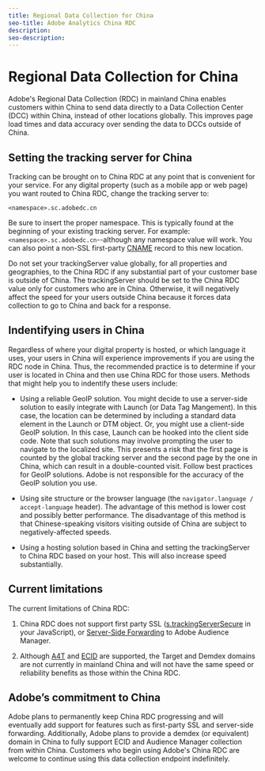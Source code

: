 ```yaml
---
title: Regional Data Collection for China
seo-title: Adobe Analytics China RDC
description:
seo-description:
---
```


# Regional Data Collection for China

Adobe's Regional Data Collection (RDC) in mainland China enables customers within China to send data directly to a Data Collection Center (DCC) within China, instead of other locations globally. This improves page load times and data accuracy over sending the data to DCCs outside of China.

## Setting the tracking server for China

Tracking can be brought on to China RDC at any point that is convenient for your service. For any digital property (such as a mobile app or web page) you want routed to China RDC, change the tracking server to:

`<namespace>.sc.adobedc.cn`

Be sure to insert the proper namespace. This is typically found at the beginning of your existing tracking server. For example: `<namespace>.sc.adobedc.cn`--although any namespace value will work. You can also point a non-SSL first-party [CNAME](https://marketing.adobe.com/resources/help/en_US/whitepapers/first_party_cookies/fpcookies_cname.html) record to this new location.

Do not set your trackingServer value globally, for all properties and geographies, to the China RDC if any substantial part of your customer base is outside of China. The trackingServer should be set to the China RDC value only for customers who are in China. Otherwise, it will negatively affect the speed for your users outside China because it forces data collection to go to China and back for a response.

## Indentifying users in China

Regardless of where your digital property is hosted, or which language it uses, your users in China will experience improvements if you are using the RDC node in China. Thus, the recommended practice is to determine if your user is located in China and then use China RDC for those users. Methods that might help you to indentify these users include:

* Using a reliable GeoIP solution.  You might decide to use a server-side solution to easily integrate with Launch (or Data Tag Mangement). In this case, the location can be determined by including a standard data element in the Launch or DTM object. Or, you might use a client-side GeoIP solution. In this case, Launch can be hooked into the client side code. Note that such solutions may involve prompting the user to navigate to the localized site. This presents a risk that the first page is counted by the global tracking server and the second page by the one in China, which can result in a double-counted visit. Follow best practices for GeoIP solutions. Adobe is not responsible for the accuracy of the GeoIP solution you use.

* Using site structure or the browser language (the `navigator.language / accept-language` header). The advantage of this method is lower cost and possibly better performance. The disadvantage of this method is that Chinese-speaking visitors visiting outside of China are subject to negatively-affected speeds.

* Using a hosting solution based in China and setting the trackingServer to China RDC based on your host. This will also increase speed substantially.

## Current limitations

The current limitations of China RDC:

1. China RDC does not support first party SSL ([s.trackingServerSecure](https://helpx.adobe.com/analytics/kb/determining-data-center.html) in your JavaScript), or [Server-Side Forwarding](https://marketing.adobe.com/resources/help/en_US/reference/ssf.html) to Adobe Audience Manager. 

1. Although [A4T](https://marketing.adobe.com/resources/help/en_US/target/a4t/c_account_reqs.html) and [ECID](https://marketing.adobe.com/resources/help/en_US/dtm/macid.html) are supported, the Target and Demdex domains are not currently in mainland China and will not have the same speed or reliability benefits as those within the China RDC.

## Adobe’s commitment to China

Adobe plans to permanently keep China RDC progressing and will eventually add support for features such as first-party SSL and server-side forwarding. Additionally, Adobe plans to provide a demdex (or equivalent) domain in China to fully support ECID and Audience Manager collection from within China. Customers who begin using Adobe's China RDC are welcome to continue using this data collection endpoint indefinitely.

